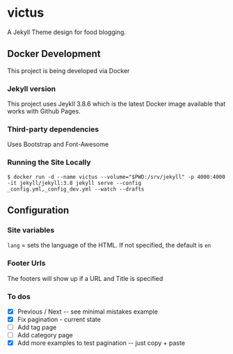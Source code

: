 # victus
A Jekyll Theme design for food blogging.

## Docker Development

This project is being developed via Docker

### Jekyll version

This project uses Jeykll 3.8.6 which is the latest Docker image available that works with Github Pages.

### Third-party dependencies

Uses Bootstrap and Font-Awesome

### Running the Site Locally

`$ docker run -d --name victus --volume="$PWD:/srv/jekyll" -p 4000:4000 -it jekyll/jekyll:3.8 jekyll serve --config _config.yml,_config_dev.yml --watch --drafts`


## Configuration

### Site variables

`lang` = sets the language of the HTML. If not specified, the default is `en`

### Footer Urls

The footers will show up if a URL and Title is specified

### To dos

- [x] Previous / Next  -- see minimal mistakes example
- [x] Fix pagination - current state
- [ ] Add tag page
- [ ] Add category page
- [x] Add more examples to test pagination -- just copy + paste
